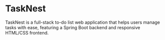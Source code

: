 # TaskNest
TaskNest is a full-stack to-do list web application that helps users manage tasks with ease, featuring a Spring Boot backend and responsive HTML/CSS frontend.
